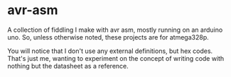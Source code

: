 # avr-asm

A collection of fiddling I make with avr asm, mostly running on an arduino uno.
So, unless otherwise noted, these projects are for atmega328p.

You will notice that I don't use any external definitions, but hex codes. That's
just me, wanting to experiment on the concept of writing code with nothing but
the datasheet as a reference.
